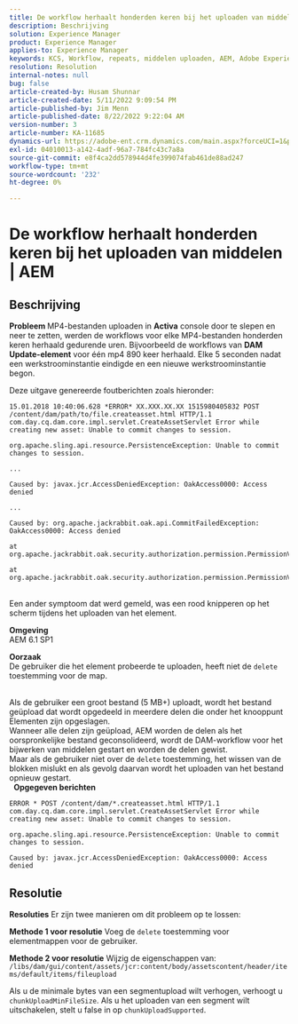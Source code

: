 ```yaml
---
title: De workflow herhaalt honderden keren bij het uploaden van middelen | AEM
description: Beschrijving
solution: Experience Manager
product: Experience Manager
applies-to: Experience Manager
keywords: KCS, Workflow, repeats, middelen uploaden, AEM, Adobe Experience Manager, 6.1
resolution: Resolution
internal-notes: null
bug: false
article-created-by: Husam Shunnar
article-created-date: 5/11/2022 9:09:54 PM
article-published-by: Jim Menn
article-published-date: 8/22/2022 9:22:04 AM
version-number: 3
article-number: KA-11685
dynamics-url: https://adobe-ent.crm.dynamics.com/main.aspx?forceUCI=1&pagetype=entityrecord&etn=knowledgearticle&id=b13e57af-6ed1-ec11-a7b5-00224809c399
exl-id: 04010013-a142-4adf-96a7-784fc43c7a8a
source-git-commit: e8f4ca2dd578944d4fe399074fab461de88ad247
workflow-type: tm+mt
source-wordcount: '232'
ht-degree: 0%

---
```


# De workflow herhaalt honderden keren bij het uploaden van middelen | AEM

## Beschrijving


<b>Probleem </b>
MP4-bestanden uploaden in <b>Activa</b> console door te slepen en neer te zetten, werden de workflows voor elke MP4-bestanden honderden keren herhaald gedurende uren.
Bijvoorbeeld de workflows van <b>DAM Update-element</b> voor één mp4 890 keer herhaald. Elke 5 seconden nadat een werkstroominstantie eindigde en een nieuwe werkstroominstantie begon.

Deze uitgave genereerde foutberichten zoals hieronder:


```
15.01.2018 10:40:06.628 *ERROR* XX.XXX.XX.XX 1515980405832 POST /content/dam/path/to/file.createasset.html HTTP/1.1 com.day.cq.dam.core.impl.servlet.CreateAssetServlet Error while creating new asset: Unable to commit changes to session.

org.apache.sling.api.resource.PersistenceException: Unable to commit changes to session.

...

Caused by: javax.jcr.AccessDeniedException: OakAccess0000: Access denied

...

Caused by: org.apache.jackrabbit.oak.api.CommitFailedException: OakAccess0000: Access denied

at org.apache.jackrabbit.oak.security.authorization.permission.PermissionValidator.checkPermissions(PermissionValidator.java:212)

at org.apache.jackrabbit.oak.security.authorization.permission.PermissionValidator.childNodeDeleted(PermissionValidator.java:168)
```


<br>Een ander symptoom dat werd gemeld, was een rood knipperen op het scherm tijdens het uploaden van het element.

<b>Omgeving</b>
<br>AEM 6.1 SP1

<b>Oorzaak </b>
<br>De gebruiker die het element probeerde te uploaden, heeft niet de `delete` toestemming voor de map.

<br>Als de gebruiker een groot bestand (5 MB+) uploadt, wordt het bestand geüpload dat wordt opgedeeld in meerdere delen die onder het knooppunt Elementen zijn opgeslagen.
<br>Wanneer alle delen zijn geüpload, AEM worden de delen als het oorspronkelijke bestand geconsolideerd, wordt de DAM-workflow voor het bijwerken van middelen gestart en worden de delen gewist.
<br>Maar als de gebruiker niet over de `delete` toestemming, het wissen van de blokken mislukt en als gevolg daarvan wordt het uploaden van het bestand opnieuw gestart.
<br> 
<b>Opgegeven berichten</b>



```
ERROR * POST /content/dam/*.createasset.html HTTP/1.1 com.day.cq.dam.core.impl.servlet.CreateAssetServlet Error while creating new asset: Unable to commit changes to session.

org.apache.sling.api.resource.PersistenceException: Unable to commit changes to session.

Caused by: javax.jcr.AccessDeniedException: OakAccess0000: Access denied
```



## Resolutie


<b>Resoluties</b>
Er zijn twee manieren om dit probleem op te lossen:<b> </b>

<b>Methode 1 voor resolutie</b>
Voeg de `delete` toestemming voor elementmappen voor de gebruiker.

<b>Methode 2 voor resolutie</b>
Wijzig de eigenschappen van:
`/libs/dam/gui/content/assets/jcr:content/body/assetscontent/header/items/default/items/fileupload`

Als u de minimale bytes van een segmentupload wilt verhogen, verhoogt u `chunkUploadMinFileSize`.
Als u het uploaden van een segment wilt uitschakelen, stelt u false in op `chunkUploadSupported`.
